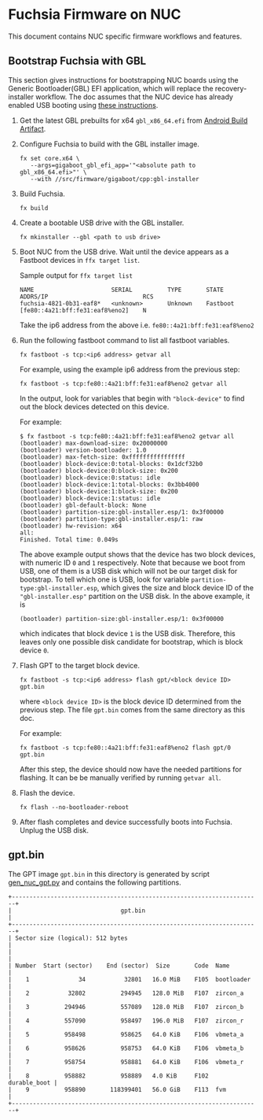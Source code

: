 # Fuchsia Firmware on NUC

This document contains NUC specific firmware workflows and features.

## Bootstrap Fuchsia with GBL

This section gives instructions for bootstrapping NUC boards using the Generic
Bootloader(GBL) EFI application, which will replace the recovery-installer
workflow. The doc assumes that the NUC device has already enabled USB booting
using
[these instructions](../../../../../docs/development/hardware/intel_nuc.md#enable-efi-booting-on-the-nuc).

1. Get the latest GBL prebuilts for x64 `gbl_x86_64.efi` from
[Android Build Artifact](https://ci.android.com/builds/branches/aosp_uefi-gbl-mainline/grid).

1. Configure Fuchsia to build with the GBL installer image.

   ```
   fx set core.x64 \
      --args=gigaboot_gbl_efi_app='"<absolute path to gbl_x86_64.efi>"' \
      --with //src/firmware/gigaboot/cpp:gbl-installer
   ```

1. Build Fuchsia.

   ```
   fx build
   ```

1. Create a bootable USB drive with the GBL installer.

   ```
   fx mkinstaller --gbl <path to usb drive>
   ```

1. Boot NUC from the USB drive. Wait until the device appears as a Fastboot
devices in `ffx target list`.

   Sample output for `ffx target list`
   ```
   NAME                      SERIAL          TYPE       STATE           ADDRS/IP                           RCS
   fuchsia-4821-0b31-eaf8*   <unknown>       Unknown    Fastboot        [fe80::4a21:bff:fe31:eaf8%eno2]    N
   ```
   Take the ip6 address from the above i.e. `fe80::4a21:bff:fe31:eaf8%eno2`

1. Run the following fastboot command to list all fastboot variables.

   ```
   fx fastboot -s tcp:<ip6 address> getvar all
   ```

   For example, using the example ip6 address from the previous step:
   ```
   fx fastboot -s tcp:fe80::4a21:bff:fe31:eaf8%eno2 getvar all
   ```

   In the output, look for variables that begin with `"block-device"` to find
   out the block devices detected on this device.

   For example:

   ```
   $ fx fastboot -s tcp:fe80::4a21:bff:fe31:eaf8%eno2 getvar all
   (bootloader) max-download-size: 0x20000000
   (bootloader) version-bootloader: 1.0
   (bootloader) max-fetch-size: 0xffffffffffffffff
   (bootloader) block-device:0:total-blocks: 0x1dcf32b0
   (bootloader) block-device:0:block-size: 0x200
   (bootloader) block-device:0:status: idle
   (bootloader) block-device:1:total-blocks: 0x3bb4000
   (bootloader) block-device:1:block-size: 0x200
   (bootloader) block-device:1:status: idle
   (bootloader) gbl-default-block: None
   (bootloader) partition-size:gbl-installer.esp/1: 0x3f00000
   (bootloader) partition-type:gbl-installer.esp/1: raw
   (bootloader) hw-revision: x64
   all:
   Finished. Total time: 0.049s
   ```

   The above example output shows that the device has two block devices, with
   numeric ID `0` and `1` respectively. Note that because we boot from USB,
   one of them is a USB disk which will not be our target disk for bootstrap.
   To tell which one is USB, look for variable
   `partition-type:gbl-installer.esp`, which gives the size and block device
   ID of the `"gbl-installer.esp"` partition on the USB disk. In the above
   example, it is
   ```
   (bootloader) partition-size:gbl-installer.esp/1: 0x3f00000
   ```
   which indicates that block device `1` is the USB disk. Therefore, this
   leaves only one possible disk candidate for bootstrap, which is block
   device `0`.

1. Flash GPT to the target block device.

   ```
   fx fastboot -s tcp:<ip6 address> flash gpt/<block device ID> gpt.bin
   ```

   where `<block device ID>` is the block device ID determined from the
   previous step. The file `gpt.bin` comes from the same directory as this doc.

   For example:

   ```
   fx fastboot -s tcp:fe80::4a21:bff:fe31:eaf8%eno2 flash gpt/0 gpt.bin
   ```

   After this step, the device should now have the needed partitions for
   flashing. It can be be manually verified by running `getvar all`.

1. Flash the device.

   ```
   fx flash --no-bootloader-reboot
   ```

1. After flash completes and device successfully boots into Fuchsia. Unplug the
USB disk.

## gpt.bin

The GPT image `gpt.bin` in this directory is generated by script
[gen_nuc_gpt.py](./gen_nuc_gpt.py) and contains the following partitions.

```
+-----------------------------------------------------------------------+
|                               gpt.bin                                 |
+-----------------------------------------------------------------------+
| Sector size (logical): 512 bytes                                      |
|                                                                       |
| Number  Start (sector)    End (sector)  Size       Code  Name         |
|    1              34           32801   16.0 MiB    F105  bootloader   |
|    2           32802          294945   128.0 MiB   F107  zircon_a     |
|    3          294946          557089   128.0 MiB   F107  zircon_b     |
|    4          557090          958497   196.0 MiB   F107  zircon_r     |
|    5          958498          958625   64.0 KiB    F106  vbmeta_a     |
|    6          958626          958753   64.0 KiB    F106  vbmeta_b     |
|    7          958754          958881   64.0 KiB    F106  vbmeta_r     |
|    8          958882          958889   4.0 KiB     F102  durable_boot |
|    9          958890       118399401   56.0 GiB    F113  fvm          |
+-----------------------------------------------------------------------+
